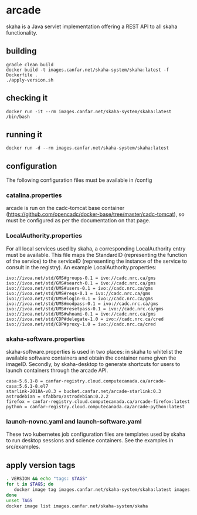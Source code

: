 # arcade

skaha is a Java servlet implementation offering a REST API to all skaha functionality.

## building

```
gradle clean build
docker build -t images.canfar.net/skaha-system/skaha:latest -f Dockerfile .
./apply-version.sh
```

## checking it
```
docker run -it --rm images.canfar.net/skaha-system/skaha:latest /bin/bash
```

## running it
```
docker run -d --rm images.canfar.net/skaha-system/skaha:latest
```

## configuration

The following configuration files must be available in /config

### catalina.properties

arcade is run on the cadc-tomcat base container (https://github.com/opencadc/docker-base/tree/master/cadc-tomcat), so must be configured as per the documentation on that page.

### LocalAuthority.properties

For all local services used by skaha, a corresponding LocalAuthority entry must be available.  This file maps the StandardID (representing the function of the service) to the serviceID (representing the instance of the service to consult in the registry).  An example LocalAuthority.properties:

```
ivo://ivoa.net/std/GMS#groups-0.1 = ivo://cadc.nrc.ca/gms
ivo://ivoa.net/std/GMS#search-0.1 = ivo://cadc.nrc.ca/gms
ivo://ivoa.net/std/UMS#users-0.1 = ivo://cadc.nrc.ca/gms
ivo://ivoa.net/std/UMS#reqs-0.1 = ivo://cadc.nrc.ca/gms
ivo://ivoa.net/std/UMS#login-0.1 = ivo://cadc.nrc.ca/gms
ivo://ivoa.net/std/UMS#modpass-0.1 = ivo://cadc.nrc.ca/gms
ivo://ivoa.net/std/UMS#resetpass-0.1 = ivo://cadc.nrc.ca/gms
ivo://ivoa.net/std/UMS#whoami-0.1 = ivo://cadc.nrc.ca/gms
ivo://ivoa.net/std/CDP#delegate-1.0 = ivo://cadc.nrc.ca/cred
ivo://ivoa.net/std/CDP#proxy-1.0 = ivo://cadc.nrc.ca/cred
```

### skaha-software.properties

skaha-software.properties is used in two places:  in skaha to whitelist the available software containers and obtain the container name given the imageID.  Secondly, by skaha-desktop to generate shortcuts for users to launch containers through the arcade API.

```
casa-5.6.1-8 = canfar-registry.cloud.computecanada.ca/arcade-casa:5.6.1-8.el7
starlink-2018A-v0.3 = bucket.canfar.net/arcade-starlink:0.3
astrodebian = sfabbro/astrodebian:0.2.2
firefox = canfar-registry.cloud.computecanada.ca/arcade-firefox:latest
python = canfar-registry.cloud.computecanada.ca/arcade-python:latest
```

### launch-novnc.yaml and launch-software.yaml

These two kubernetes job configuration files are templates used by skaha to run desktop sessions and science containers.  See the examples in src/examples.

## apply version tags
```bash
. VERSION && echo "tags: $TAGS" 
for t in $TAGS; do
   docker image tag images.canfar.net/skaha-system/skaha:latest images.canfar.net/skaha-system/skaha:$t
done
unset TAGS
docker image list images.canfar.net/skaha-system/skaha
```
